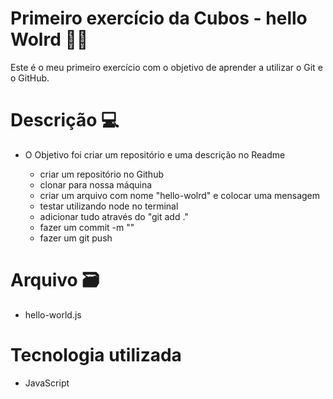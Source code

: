 # Primeiro exercício da Cubos - hello Wolrd 👩‍💻
  Este é o meu primeiro exercício com o objetivo de aprender a utilizar o Git e o GitHub.

# Descrição 💻
 * O Objetivo foi criar um repositório e uma descrição no Readme
   
   - criar um repositório no Github
   - clonar para nossa máquina
   - criar um arquivo com nome "hello-wolrd" e colocar uma mensagem
   - testar utilizando node no terminal
   - adicionar tudo através do "git add ."
   - fazer um commit -m ""
   - fazer um git push

#  Arquivo 🗃️
  * hello-world.js

# Tecnologia utilizada
  * JavaScript

